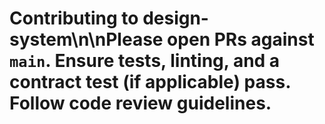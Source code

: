 # Contributing to design-system\n\nPlease open PRs against `main`. Ensure tests, linting, and a contract test (if applicable) pass. Follow code review guidelines.